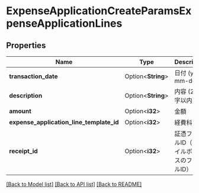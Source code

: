 # ExpenseApplicationCreateParamsExpenseApplicationLines

## Properties

Name | Type | Description | Notes
------------ | ------------- | ------------- | -------------
**transaction_date** | Option<**String**> | 日付 (yyyy-mm-dd) | [optional]
**description** | Option<**String**> | 内容 (250文字以内) | [optional]
**amount** | Option<**i32**> | 金額 | [optional]
**expense_application_line_template_id** | Option<**i32**> | 経費科目ID | [optional]
**receipt_id** | Option<**i32**> | 証憑ファイルID（ファイルボックスのファイルID） | [optional]

[[Back to Model list]](../README.md#documentation-for-models) [[Back to API list]](../README.md#documentation-for-api-endpoints) [[Back to README]](../README.md)


